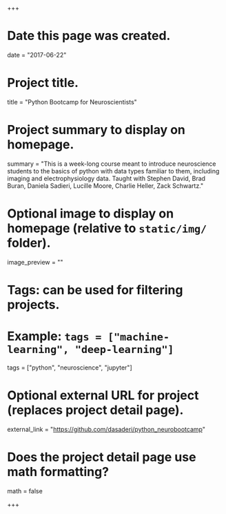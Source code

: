 +++
# Date this page was created.
date = "2017-06-22"

# Project title.
title = "Python Bootcamp for Neuroscientists"

# Project summary to display on homepage.
summary = "This is a week-long course meant to introduce neuroscience students to the basics of python with data types familiar to them, including imaging and electrophysiology data. Taught with Stephen David, Brad Buran, Daniela Sadieri, Lucille Moore, Charlie Heller, Zack Schwartz."

# Optional image to display on homepage (relative to `static/img/` folder).
image_preview = ""

# Tags: can be used for filtering projects.
# Example: `tags = ["machine-learning", "deep-learning"]`
tags = ["python", "neuroscience", "jupyter"]

# Optional external URL for project (replaces project detail page).
external_link = "https://github.com/dasaderi/python_neurobootcamp"

# Does the project detail page use math formatting?
math = false

+++

